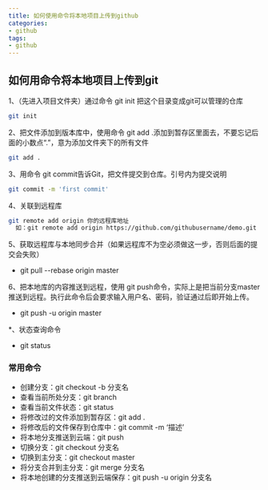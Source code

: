 ```yaml
---
title: 如何使用命令将本地项目上传到github
categories: 
- github
tags: 
- github
---
```


## 如何用命令将本地项目上传到git
 1、（先进入项目文件夹）通过命令 git init 把这个目录变成git可以管理的仓库

``` bash 
git init 
```

2、把文件添加到版本库中，使用命令 git add
.添加到暂存区里面去，不要忘记后面的小数点“.”，意为添加文件夹下的所有文件
``` bash 
git add .
```
 3、用命令 git commit告诉Git，把文件提交到仓库。引号内为提交说明
``` bash 
git commit -m 'first commit'
 ```

 4、关联到远程库
``` bash 
git remote add origin 你的远程库地址
  如：git remote add origin https://github.com/githubusername/demo.git
```
5、获取远程库与本地同步合并（如果远程库不为空必须做这一步，否则后面的提交会失败）

- git pull --rebase origin master

6、把本地库的内容推送到远程，使用 git push命令，实际上是把当前分支master推送到远程。执行此命令后会要求输入用户名、密码，验证通过后即开始上传。

- git push -u origin master

*、状态查询命令
- git status

### 常用命令
- 创建分支：git checkout -b 分支名
- 查看当前所处分支：git branch
- 查看当前文件状态：git status
- 将修改过的文件添加到暂存区：git add .
- 将修改后的文件保存到仓库中：git commit -m ‘描述’
- 将本地分支推送到云端：git push
- 切换分支：git checkout 分支名
- 切换到主分支：git checkout master
- 将分支合并到主分支：git merge 分支名
- 将本地创建的分支推送到云端保存：git push -u origin 分支名
